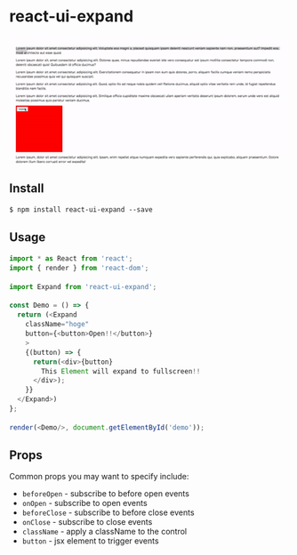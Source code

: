 # react-ui-expand

![](./assets/example.gif)

## Install

```
$ npm install react-ui-expand --save
```

## Usage

```js
import * as React from 'react';
import { render } from 'react-dom';

import Expand from 'react-ui-expand';

const Demo = () => {
  return (<Expand 
    className="hoge" 
    button={<button>Open!!</button>}
    >
    {(button) => {
      return(<div>{button}
        This Element will expand to fullscreen!!
      </div>);
    }}
  </Expand>)
};

render(<Demo/>, document.getElementById('demo'));
```

## Props

Common props you may want to specify include:

- `beforeOpen` - subscribe to before open events
- `onOpen` - subscribe to open events
- `beforeClose` - subscribe to before close events
- `onClose` - subscribe to close events
- `className` - apply a className to the control
- `button` - jsx element to trigger events 

